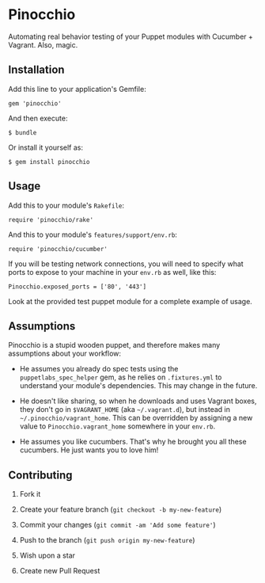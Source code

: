 # Pinocchio

Automating real behavior testing of your Puppet modules with Cucumber + Vagrant. Also, magic.

## Installation

Add this line to your application's Gemfile:

    gem 'pinocchio'

And then execute:

    $ bundle

Or install it yourself as:

    $ gem install pinocchio

## Usage

Add this to your module's `Rakefile`:

    require 'pinocchio/rake'
    
And this to your module's `features/support/env.rb`:

	require 'pinocchio/cucumber'
	
If you will be testing network connections, you will need to specify what ports to expose to your machine in your `env.rb` as well, like this:

	Pinocchio.exposed_ports = ['80', '443']

Look at the provided test puppet module for a complete example of usage.

## Assumptions

Pinocchio is a stupid wooden puppet, and therefore makes many assumptions about your workflow:


- He assumes you already do spec tests using the `puppetlabs_spec_helper` gem, as he relies on `.fixtures.yml` to understand your module's dependencies. This may change in the future.

- He doesn't like sharing, so when he downloads and uses Vagrant boxes, they don't go in `$VAGRANT_HOME` (aka `~/.vagrant.d`), but instead in `~/.pinocchio/vagrant_home`. This can be overridden by assigning a new value to `Pinocchio.vagrant_home` somewhere in your `env.rb`.

- He assumes you like cucumbers. That's why he brought you all these cucumbers. He just wants you to love him!

## Contributing

1. Fork it

2. Create your feature branch (`git checkout -b my-new-feature`)

3. Commit your changes (`git commit -am 'Add some feature'`)

4. Push to the branch (`git push origin my-new-feature`)

5. Wish upon a star

5. Create new Pull Request
